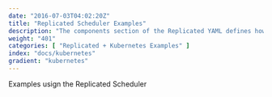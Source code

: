 ```yaml
---
date: "2016-07-03T04:02:20Z"
title: "Replicated Scheduler Examples"
description: "The components section of the Replicated YAML defines how the containers will be created and started."
weight: "401"
categories: [ "Replicated + Kubernetes Examples" ]
index: "docs/kubernetes"
gradient: "kubernetes"
---
```


Examples usign the Replicated Scheduler